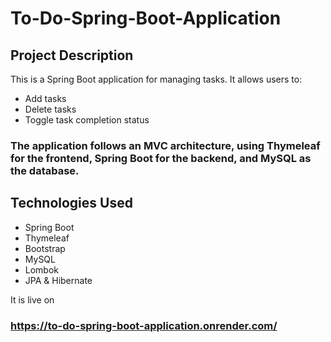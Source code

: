 # To-Do-Spring-Boot-Application

## Project Description
This is a Spring Boot application for managing tasks. It allows users to:
- Add tasks
- Delete tasks
- Toggle task completion status

### The application follows an MVC architecture, using Thymeleaf for the frontend, Spring Boot for the backend, and MySQL as the database.

## Technologies Used
- Spring Boot
- Thymeleaf
- Bootstrap
- MySQL
- Lombok
- JPA & Hibernate

It is live on 
### https://to-do-spring-boot-application.onrender.com/
